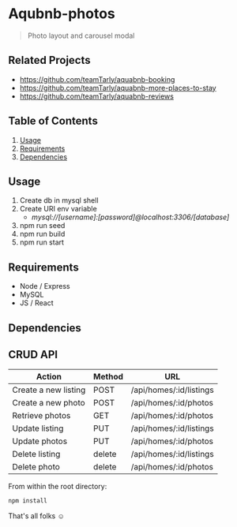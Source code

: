 # Aqubnb-photos

> Photo layout and carousel modal

## Related Projects

  - https://github.com/teamTarly/aquabnb-booking
  - https://github.com/teamTarly/aquabnb-more-places-to-stay
  - https://github.com/teamTarly/aquabnb-reviews

## Table of Contents

1. [Usage](#Usage)
1. [Requirements](#requirements)
1. [Dependencies](#Dependencies)

## Usage

1. Create db in mysql shell
2. Create URI env variable
   - *mysql://[username]:[password]@localhost:3306/[database]*
3. npm run seed
4. npm run build
5. npm run start

## Requirements

* Node / Express
* MySQL
* JS / React

## Dependencies

## CRUD API

| Action | Method | URL |
| -------------------- | ------ | ----------------------- |
| Create a new listing | POST | /api/homes/:id/listings |
| Create a new photo | POST | /api/homes/:id/photos |
| Retrieve photos | GET | /api/homes/:id/photos |
| Update listing | PUT | /api/homes/:id/listings |
| Update photos | PUT | /api/homes/:id/photos |
| Delete listing | delete | /api/homes/:id/listings |
| Delete photo | delete | /api/homes/:id/photos |


From within the root directory:

```sh
npm install
```
That's all folks :relaxed:
